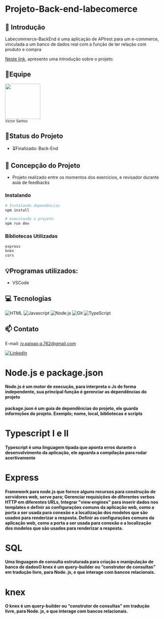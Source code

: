 # Projeto-Back-end-labecomerce

## 📖 Introdução

Labecommerce-BackEnd é uma aplicação de APIrest para um e-commerce, vinculada a um banco de dados real com a função de ter relação com produto e compra


[Neste link](https://github.com/labenuexercicios/projeto-labecommerce), apresento uma introdução sobre o projeto.



## 👥Equipe
<img src="https://media.licdn.com/dms/image/D4D03AQHBtLEgHbP_RQ/profile-displayphoto-shrink_800_800/0/1681615164458?e=1688601600&v=beta&t=vmaTCEFXlInJj8-2RpSA3Swl8y3OXuiUD5VXb8mA3yk" width=115><br><sub>Victor Santos</sub>


## 🧭Status do Projeto
- ⏳Finalizado: Back-End

## 📄 Concepção do Projeto
- Projeto realizado entre os momentos dos exercicios, e revisador durante aula de feedbacks

### Instalando
```bash
# Instalando dependências
npm install

# executando o projeto
npm run dev
```



### Bibliotecas Utilizadas

```bash
express
knex
cors
```

## 💡Programas utilizados:
- VSCode

## 💻 Tecnologias 

![HTML](https://img.shields.io/badge/HTML5-E34F26?style=for-the-badge&logo=html5&logoColor=white)
![Javascript](https://img.shields.io/badge/JavaScript-323330?style=for-the-badge&logo=javascript&logoColor=F7DF1E)
![Node.js](https://img.shields.io/badge/node.js-20232A?style=for-the-badge&logo=node.js&logoColor=61DAFB)
![Git](https://img.shields.io/badge/GIT-E44C30?style=for-the-badge&logo=git&logoColor=white)
![TypeScript](https://img.shields.io/badge/TypeScript-20232A?style=for-the-badge&logo=TypeScript&logoColor=61DAFB)



## 📫 Contato

E-mail: jv.paixao.g.762@gmail.com

[![LinkedIn](https://img.shields.io/badge/LinkedIn-0077B5?style=for-the-badge&logo=linkedin&logoColor=white)](https://www.linkedin.com/in/joãovictorpsantos/)


<h1>Node.js e package.json</h1>
<H4>Node.js é um motor de execução, para interpreta o Js de forma independente, sua principal função é gerenciar as dependências do projeto</H4>
<H4>package.json é um guia de dependências do projeto, ele guarda informções do projeto. Exemplo; nome, local, bibliotecas e scripts</H4>
<h1>Typescript I e II</h1>  
<h4>Typescript é uma linguagem tipada que aponta erros durante o desenvolvimento da aplicação, ele aguarda a compilação para rodar acertivamente</h4>
<h1>Express</h1>
<h4>Framework para node.js que fornce alguns recursos para construção de servidores web, serve para; Gerenciar requisições de diferentes verbos HTTP em diferentes URLs, Integrar "view engines" para inserir dados nos templates e definir as configurações comuns da aplicação web, como a porta a ser usada para conexão e a localização dos modelos que são usados para renderizar a resposta. Definir as configurações comuns da aplicação web, como a porta a ser usada para conexão e a localização dos modelos que são usados para renderizar a resposta.</h4>
<H1>SQL</H1>
<h4>Uma linguagem de consulta estruturada para criação e manipulação de banco de dadosO knex é um query-builder ou “construtor de consultas” em tradução livre, para Node. js, e que interage com bancos relacionais.</h4>
<h1>knex</h1>
<h4>O knex é um query-builder ou “construtor de consultas” em tradução livre, para Node. js, e que interage com bancos relacionais.</h4>

